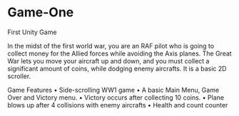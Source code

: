 # Game-One
First Unity Game

In the midst of the first world war, you are an RAF pilot who is going to collect money for the Allied forces while avoiding the Axis planes.
The Great War lets you move your aircraft up and down, and you must collect a significant amount of coins, while dodging enemy aircrafts. It is a basic 2D scroller.

Game Features
•	Side-scrolling WW1 game
•	A basic Main Menu, Game Over and Victory menu.
•	Victory occurs after collecting 10 coins.
•	Plane blows up after 4 collisions with enemy aircrafts 
•	Health and count counter
 
 

